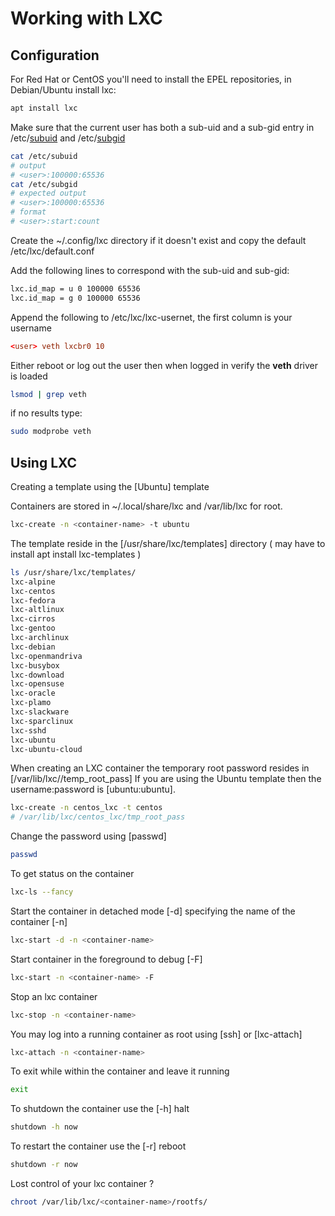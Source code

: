 # Working with LXC

## Configuration

For Red Hat or CentOS you'll need to install the EPEL repositories, in Debian/Ubuntu install lxc:

```sh
apt install lxc
```

Make sure that the current user has both a sub-uid and a sub-gid entry in /etc/[subuid](../linux-subid-subgid.md) and /etc/[subgid](../linux-subid-subgid.md)

```sh
cat /etc/subuid
# output
# <user>:100000:65536
cat /etc/subgid
# expected output
# <user>:100000:65536
# format
# <user>:start:count
```

Create the ~/.config/lxc directory if it doesn't exist and copy the default /etc/lxc/default.conf

Add the following lines to correspond with the sub-uid and sub-gid:

```sh
lxc.id_map = u 0 100000 65536
lxc.id_map = g 0 100000 65536
```

Append the following to /etc/lxc/lxc-usernet, the first column is your username

```conf
<user> veth lxcbr0 10
```

Either reboot or log out the user then when logged in verify the **veth** driver is loaded

```sh
lsmod | grep veth
```

if no results type:

```sh
sudo modprobe veth
```

## Using LXC

Creating a template using the [Ubuntu] template

Containers are stored in ~/.local/share/lxc and /var/lib/lxc for root.

```sh
lxc-create -n <container-name> -t ubuntu
```

The template reside in the [/usr/share/lxc/templates] directory ( may have to install apt install lxc-templates )

```sh
ls /usr/share/lxc/templates/
lxc-alpine
lxc-centos
lxc-fedora
lxc-altlinux
lxc-cirros
lxc-gentoo
lxc-archlinux
lxc-debian
lxc-openmandriva
lxc-busybox
lxc-download
lxc-opensuse
lxc-oracle
lxc-plamo
lxc-slackware
lxc-sparclinux
lxc-sshd
lxc-ubuntu
lxc-ubuntu-cloud
```

When creating an LXC container the temporary root password resides in [/var/lib/lxc/<name-of-lxc-container>/temp_root_pass]
If you are using the Ubuntu template then the username:password is [ubuntu:ubuntu].

```sh
lxc-create -n centos_lxc -t centos
# /var/lib/lxc/centos_lxc/tmp_root_pass
```

Change the password using [passwd]

```sh
passwd
```

To get status on the container

```sh
lxc-ls --fancy
```

Start the container in detached mode [-d] specifying the name of the container [-n]

```sh
lxc-start -d -n <container-name>
```

Start container in the foreground to debug [-F]

```sh
lxc-start -n <container-name> -F
```

Stop an lxc container

```sh
lxc-stop -n <container-name>
```

You may log into a running container as root using [ssh] or [lxc-attach]

```sh
lxc-attach -n <container-name>
```

To exit while within the container and leave it running

```sh
exit
```

To shutdown the container use the [-h] halt

```sh
shutdown -h now
```

To restart the container use the [-r] reboot

```sh
shutdown -r now
```

Lost control of your lxc container ?

```sh
chroot /var/lib/lxc/<container-name>/rootfs/
```
